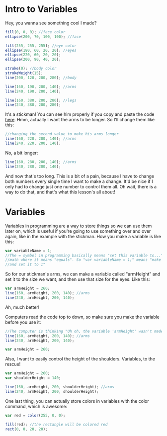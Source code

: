 # Intro to Variables
Hey, you wanna see something cool I made?
```js
fill(0, 0, 0); //face color
ellipse(200, 70, 100, 100); //face

fill(255, 255, 255); //eye color
ellipse(180, 60, 20, 20); //eyes
ellipse(220, 60, 20, 20);
ellipse(200, 90, 40, 20);

stroke(0); //body color
strokeWeight(15);
line(200, 120, 200, 280); //body

line(160, 190, 200, 140); //arms
line(240, 190, 200, 140);

line(160, 380, 200, 280); //legs
line(240, 380, 200, 280);
```
It's a stickman! You can see him properly if you copy and paste the code [here](https://vxsacademy.org/computer-programming/new/pjs).
Hmm, actually I want the arms to be longer. So I'll change them like this:
```js
//changing the second value to make his arms longer
line(160, 220, 200, 140); //arms
line(240, 220, 200, 140);
```
No, a bit longer:
```js
line(160, 280, 200, 140); //arms
line(240, 280, 200, 140);
```
And now that's too long. This is a bit of a pain, because I have to change both
numbers every single time I want to make a change. It'd be nice if I only had
to change just one number to control them all. Oh wait, there is a way to do
that, and that's what this lesson's all about!

# Variables
Variables in programming are a way to store things so we can use them later on,
which is useful if you're going to use something over and over again, like in
the example with the stickman. How you make a variable is like this:
```js
var variableName = 1;
//The = symbol in programming basically means "set this variable to...", unlike in
//math where it means "equals". So "var variableName = 1;" means "make variableName
//and set it to 1"
```
So for our stickman's arms, we can make a variable called "armHeight" and set it to
the size we want, and then use that size for the eyes. Like this:
```js
var armHeight = 260;
line(160, armHeight, 200, 140); //arms
line(240, armHeight, 200, 140);
```
Ah, much better!

Computers read the code top to down, so make sure you make the variable before
you use it:
```js
//The computer is thinking "Uh oh, the variable 'armHeight' wasn't made yet".
line(160, armHeight, 200, 140); //arms
line(240, armHeight, 200, 140);

var armHeight = 260;
```

Also, I want to easily control the height of the shoulders. Variables, to the rescue!
```js
var armHeight = 260;
var shoulderHeight = 140;

line(160, armHeight, 200, shoulderHeight); //arms
line(240, armHeight, 200, shoulderHeight);
```

One last thing, you can actually store colors in variables with the color command, which is awesome:
```js
var red = color(255, 0, 0);

fill(red); //the rectangle will be colored red
rect(0, 0, 20, 20);
```
